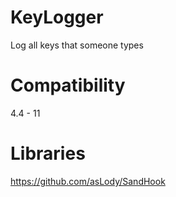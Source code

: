 # KeyLogger
Log all keys that someone types
# Compatibility
4.4 - 11
# Libraries
https://github.com/asLody/SandHook


